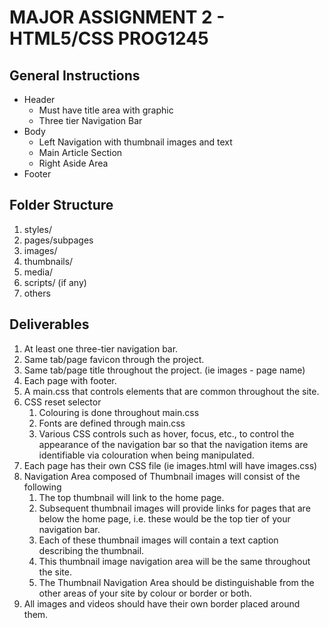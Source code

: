 # MAJOR ASSIGNMENT 2 - HTML5/CSS PROG1245

## General Instructions
* Header
    * Must have title area with graphic
    * Three tier Navigation Bar
* Body
    * Left Navigation with thumbnail images and text
    * Main Article Section
    * Right Aside Area
* Footer

## Folder Structure
1.  styles/
2.  pages/subpages
3.  images/
4.  thumbnails/
5.  media/
6.  scripts/ (if any)
7.  others

## Deliverables
1.  At least one three-tier navigation bar.
2.  Same tab/page favicon through the project.
3.  Same tab/page title throughout the project. (ie images - page name)
4.  Each page with footer.
5.  A main.css that controls elements that are common throughout the site.
6.  CSS reset selector
    1.  Colouring is done throughout main.css
    2.  Fonts are defined through main.css
    3.  Various CSS controls such as hover, focus, etc., to control the appearance of the navigation bar so that the navigation items are identifiable via colouration when being manipulated.
7.  Each page has their own CSS file (ie images.html will have images.css)
8.  Navigation Area composed of Thumbnail images will consist of the following
    1.  The top thumbnail will link to the home page.
    2.	Subsequent thumbnail images will provide links for pages that are below the home page, i.e. these would be the top tier of your navigation bar.
    3.	Each of these thumbnail images will contain a text caption describing the thumbnail.
    4.	This thumbnail image navigation area will be the same throughout the site.
    5.	The Thumbnail Navigation Area should be distinguishable from the other areas of your site by colour or border or both. 
9.  All images and videos should have their own border placed around them.